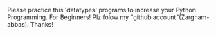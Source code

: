 Please practice this 'datatypes' programs to increase your Python Programming. For Beginners! Plz folow my "github account"(Zargham-abbas). Thanks!
